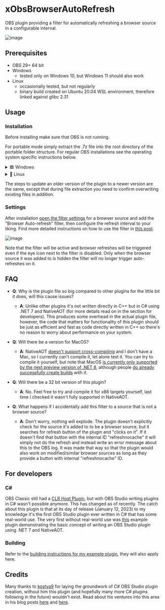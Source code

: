 # xObsBrowserAutoRefresh
OBS plugin providing a filter for automatically refreshing a browser source in a configurable interval.

![image](https://user-images.githubusercontent.com/528974/218346677-28e55647-9f63-4818-a547-7d751a755172.png)


## Prerequisites
- OBS 29+ 64 bit
- Windows
  - tested only on Windows 10, but Windows 11 should also work
- Linux
  - occasionally tested, but not regularly
  - binary build created on Ubuntu 20.04 WSL environment, therefore linked against glibc 2.31

## Usage

### Installation
Before installing make sure that OBS is not running.

For portable mode simply extract the .7z file into the root directory of the portable folder structure. For regular OBS installations see the operating system specific instructions below.

<details>
<summary>🟦 Windows</summary>

Extract the downloaded .7z file (= copy the contained obs-plugins and data folders) into the OBS Studio installation directory. The default location for this is

`C:\Program Files\obs-studio`

This needs admin permissions.

</details>

<details>
<summary>🐧 Linux</summary>

The folder structure in the downloaded .7z file is prepared so that you can extract the file (= copy the contained files) into your user home and on many systems this will just work already.

However, depending on the distribution and OBS installation method (manual, distro repo, snap, flatpak...) the location of this folder can vary, so if it doesn't work from the user home you might have to look around a bit.

Example locations for the plugin .so (and .so.dbg) file are:

- `~/.config/obs-studio/plugins/` (The structure the .7z is prepared for)
- `/usr/lib/obs-plugins/`
- `/usr/lib/x86_64-linux-gnu/obs-plugins/`
- `/usr/share/obs/obs-plugins/`
- `~/.local/share/flatpak/app/com.obsproject.Studio/x86_64/stable/active/files/lib/obs-plugins/`
- `/var/lib/flatpak/app/com.obsproject.Studio/x86_64/stable/active/files/lib/obs-plugins/`

Unfortunately the expected location of the locale, which can be found in the data folder, can vary also.

If you get missing locale errors from the plugin you can try to copy the "locale" folder found inside the data folder to:

- `/usr/share/obs/obs-plugins/<plugin name>/locale`
- `~/.local/share/flatpak/app/com.obsproject.Studio/x86_64/stable/active/files/share/obs/obs-plugins/<plugin name>/locale`
- `/var/lib/flatpak/app/com.obsproject.Studio/x86_64/stable/active/files/share/obs/obs-plugins/<plugin name>/locale`

If in doubt, please check where other "en-US.ini" files are located on your system.

</details>

The steps to update an older version of the plugin to a newer version are the same, except that during file extraction you need to confirm overwriting existing files in addition.

### Settings

After installation [open the filter settings](https://obsproject.com/wiki/Filters-Guide) for a browser source and add the "Browser Auto-refresh" filter, then configure the refresh interval to your liking. Find more detailed instructions on how to use the filter in [this post](https://obsproject.com/forum/threads/xobsbrowserautorefresh-timed-automatic-browser-source-refreshing.164318/post-612881).

![image](https://user-images.githubusercontent.com/528974/218328552-299a2016-5b1d-40e2-8adc-31e9f398caba.png)

Note that the filter will be active and browser refreshes will be triggered even if the eye icon next to the filter is disabled. Only when the browser source it was added to is hidden the filter will no longer trigger auto-refreshes on it.


## FAQ
- **Q**: Why is the plugin file so big compared to other plugins for the little bit it does, will this cause issues?
  - **A**: Unlike other plugins it's not written directly in C++ but in C# using .NET 7 and NativeAOT (for more details read on in the section for developers). This produces some overhead in the actual plugin file, however, the code that matters for functionality of this plugin should be just as efficient and fast as code directly written in C++ so there's no reason to worry about performance on your system.

- **Q**: Will there be a version for MacOS?
  - **A**: NativeAOT [doesn't support cross-compiling](https://github.com/dotnet/runtime/blob/main/src/coreclr/nativeaot/docs/compiling.md#cross-architecture-compilation) and I don't have a Mac, so I currently can't compile it, let alone test it. You can try to compile it yourself, but note that MacOS [is currently only supported by the next preview version of .NET 8](https://learn.microsoft.com/en-us/dotnet/core/deploying/native-aot/#platformarchitecture-restrictions), although people [do already successfully create builds](https://github.com/dotnet/runtime/issues/79253) with it.

- **Q**: Will there be a 32 bit version of this plugin?
  - **A**: No. Feel free to try and compile it for x86 targets yourself, last time I checked it wasn't fully supported in NativeAOT.

- **Q**: What happens if I accidentally add this filter to a source that is not a browser source?
  - **A**: Don't worry, nothing will explode. The plugin doesn't explicitly check for the source it's added to to be a browser source, but it searches for refresh button of the plugin and "clicks on it". If it doesn't find that button with the internal ID "refreshnocache" it will simply not do the refresh and instead write an error message about this to the OBS log. It was made that way so that the plugin would also work on modified/similar browser sources as long as they provide a button with internal "refreshnocache" ID.

## For developers
### C#
OBS Classic still had a [CLR Host Plugin](https://obsproject.com/forum/resources/clr-host-plugin.21/), but with OBS Studio writing plugins in C# wasn't possible anymore. This has changed as of recently.
The catch about this plugin is that at its day of release (January 12, 2023) to my knowledge it's the first OBS Studio plugin ever written in C# that has some real-world use. The very first without real-world use was [this](https://github.com/kostya9/DotnetObsPluginWithNativeAOT) example plugin demonstrating the basic concept of writing an OBS Studio plugin using .NET 7 and NativeAOT.

### Building
Refer to the [building instructions for my example plugin](https://github.com/YorVeX/ObsCSharpExample#building), they will also apply here.

## Credits
Many thanks to [kostya9](https://github.com/kostya9) for laying the groundwork of C# OBS Studio plugin creation, without him this plugin (and hopefully many more C# plugins following in the future) wouldn't exist. Read about his ventures into this area in his blog posts [here](https://sharovarskyi.com/blog/posts/dotnet-obs-plugin-with-nativeaot/) and [here](https://sharovarskyi.com/blog/posts/clangsharp-dotnet-interop-bindings/). 
